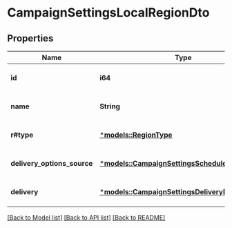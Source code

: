 # CampaignSettingsLocalRegionDto

## Properties
Name | Type | Description | Notes
------------ | ------------- | ------------- | -------------
**id** | **i64** | Идентификатор региона. | [optional] [default to None]
**name** | **String** | Название региона. | [optional] [default to None]
**r#type** | [***models::RegionType**](RegionType.md) |  | [optional] [default to None]
**delivery_options_source** | [***models::CampaignSettingsScheduleSourceType**](CampaignSettingsScheduleSourceType.md) |  | [optional] [default to None]
**delivery** | [***models::CampaignSettingsDeliveryDto**](CampaignSettingsDeliveryDTO.md) |  | [optional] [default to None]

[[Back to Model list]](../README.md#documentation-for-models) [[Back to API list]](../README.md#documentation-for-api-endpoints) [[Back to README]](../README.md)



